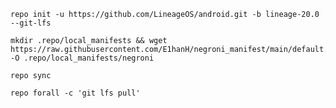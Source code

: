 	repo init -u https://github.com/LineageOS/android.git -b lineage-20.0 --git-lfs

	mkdir .repo/local_manifests && wget https://raw.githubusercontent.com/E1hanH/negroni_manifest/main/default.xml -O .repo/local_manifests/negroni

	repo sync

	repo forall -c 'git lfs pull'
